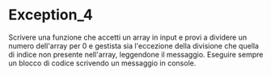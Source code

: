 # Exception_4
Scrivere una funzione che accetti un array in input e provi a dividere un numero dell'array per 0 e gestista sia l'eccezione della divisione che quella di indice non presente nell'array, leggendone il messaggio. Eseguire sempre un blocco di codice scrivendo un messaggio in console.
